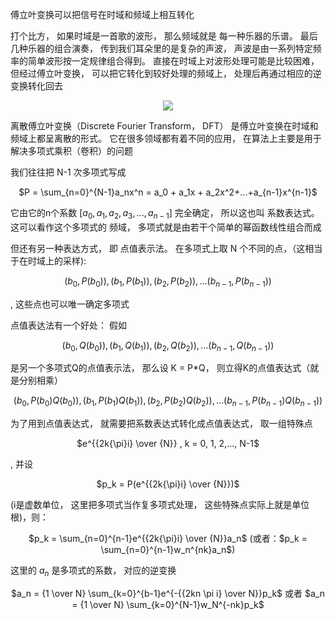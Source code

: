傅立叶变换可以把信号在时域和频域上相互转化

打个比方， 如果时域是一首歌的波形， 那么频域就是 每一种乐器的乐谱。 最后几种乐器的组合演奏， 传到我们耳朵里的是复杂的声波， 声波是由一系列特定频率的简单波形按一定规律组合得到。 直接在时域上对波形处理可能是比较困难， 但经过傅立叶变换， 可以把它转化到较好处理的频域上， 处理后再通过相应的逆变换转化回去

<center>

![](https://pic3.zhimg.com/v2-bb1427097bb4a91d4a78e384641ab8fa_b.webp)

</center>

离散傅立叶变换（Discrete Fourier Transform， DFT） 是傅立叶变换在时域和频域上都呈离散的形式。 它在很多领域都有着不同的应用， 在算法上主要是用于解决多项式乘积（卷积）的问题

我们往往把 N-1 次多项式写成 
<center>

$P = \sum_{n=0}^{N-1}a_nx^n = a_0 + a_1x + a_2x^2+...+a_{n-1}x^{n-1}$

</center> 

它由它的n个系数 [$a_0, a_1, a_2, a_3,...,a_{n-1}$] 完全确定， 所以这也叫 系数表达式。 这可以看作这个多项式的 频域， 多项式就是由若干个简单的幂函数线性组合而成

但还有另一种表达方式， 即 点值表示法。 在多项式上取 N 个不同的点，（这相当于在时域上的采样): 
<center>

$(b_0, P(b_0)), (b_1, P(b_1)), (b_2, P(b_2)),...(b_{n-1}, P(b_{n-1}))$
</center>
, 这些点也可以唯一确定多项式

点值表达法有一个好处： 假如 
<center>

$(b_0, Q(b_0)), (b_1, Q(b_1)), (b_2, Q(b_2)),...(b_{n-1}, Q(b_{n-1}))$

</center> 

是另一个多项式Q的点值表示法， 那么设 K = P*Q， 则立得K的点值表达式（就是分别相乘）
<center>

$(b_0, P(b_0)Q(b_0)), (b_1, P(b_1)Q(b_1)), (b_2, P(b_2)Q(b_2)),...(b_{n-1}, P(b_{n-1})Q(b_{n-1}))$

</center>
为了用到点值表达式， 就需要把系数表达式转化成点值表达式， 取一组特殊点 
<center>

$e^{{2k{\pi}i} \over {N}} , k = 0, 1, 2,..., N-1$
</center>, 并设 
<center>

$p_k = P(e^{{2k{\pi}i} \over {N}})$</center>
(i是虚数单位， 这里把多项式当作复多项式处理， 这些特殊点实际上就是单位根)，则：
<center>

$p_k = \sum_{n=0}^{n-1}e^{{2k{\pi}i} \over {N}}a_n$ (或者：$p_k = \sum_{n=0}^{n-1}w_n^{nk}a_n$)
</center>

这里的 $a_n$ 是多项式的系数， 对应的逆变换
<center>

$a_n = {1 \over N} \sum_{k=0}^{b-1}e^{-{{2kn \pi i} \over N}}p_k$ 或者 $a_n = {1 \over N} \sum_{k=0}^{N-1}w_N^{-nk}p_k$

</center>
